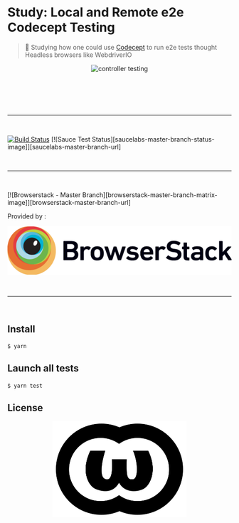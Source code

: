 # Study: Local and Remote e2e Codecept Testing

> :microscope: Studying how one could use [Codecept](https://codecept.io/) to run e2e tests thought Headless browsers like WebdriverIO

<p align=center>
<img alt="controller testing" width=777 src=https://i.makeagif.com/media/11-24-2016/aamCBF.gif>
</p>

<br>
<br>

<br>
<br>

---

<br>

[![Build Status][travis-image]][travis-url]
[![Sauce Test Status][saucelabs-master-branch-status-image]][saucelabs-master-branch-url]


<br>

---

<br>

[![Browserstack - Master Branch][browserstack-master-branch-matrix-image]][browserstack-master-branch-url]

Provided by :

<p align=center>
  <a href="https://www.browserstack.com" title="BrowserStack">
  <picture>
    <source srcset="./.github/Browserstack-logo.svg" type="image/svg+xml">
    <img src="./.github/Browserstack-logo@2x.png" alt="Browserstack">
  </picture>
  </a>
</p>

<br>

---

<br>



## Install

```sh
$ yarn
```

## Launch all tests

```sh
$ yarn test
```


## License

<p align=center>
<a href="./LICENSE"><img alt="licence logo" width=300 src=./.github/WTFPL_logo.svg></a>
</p>


[travis-url]: https://travis-ci.com/douglasduteil/study-local-and-remote-e2e-codecept-testing
[travis-image]: https://travis-ci.com/douglasduteil/study-local-and-remote-e2e-codecept-testing.svg?branch=master
